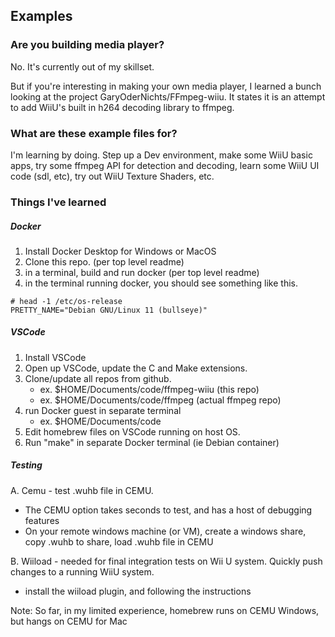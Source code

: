 ## Examples

### Are you building media player?

No. It's currently out of my skillset.

But if you're interesting in making your own media player, I learned a bunch
looking at the project GaryOderNichts/FFmpeg-wiiu.  It states it is an 
attempt to add WiiU's built in h264 decoding library to ffmpeg.

### What are these example files for?

I'm learning by doing.  Step up a Dev environment, make some WiiU basic apps, try some ffmpeg API for detection and decoding, learn some WiiU UI code (sdl, etc), try out WiiU Texture Shaders, etc.

### Things I've learned

##### Docker

1. Install Docker Desktop for Windows or MacOS
2. Clone this repo. (per top level readme)
3. in a terminal, build and run docker (per top level readme)
4. in the terminal running docker, you should see something like this.

```
# head -1 /etc/os-release
PRETTY_NAME="Debian GNU/Linux 11 (bullseye)"
```

##### VSCode 

1. Install VSCode
2. Open up VSCode, update the C and Make extensions.
3. Clone/update all repos from github.  
   - ex. $HOME/Documents/code/ffmpeg-wiiu (this repo)
   - ex. $HOME/Documents/code/ffmpeg (actual ffmpeg repo)
4. run Docker guest in separate terminal
   - ex. $HOME/Documents/code  
5. Edit homebrew files on VSCode running on host OS.
6. Run "make" in separate Docker terminal (ie Debian container)

##### Testing

A. Cemu - test .wuhb file in CEMU.   
   - The CEMU option takes seconds to test, and has a host of debugging features
   - On your remote windows machine (or VM), create a windows share, copy .wuhb to share, load .wuhb file in CEMU

B. Wiiload - needed for final integration tests on Wii U system. Quickly push changes to a running WiiU system.
   - install the wiiload plugin, and following the instructions

Note: So far, in my limited experience, homebrew runs on CEMU Windows, 
but hangs on CEMU for Mac
